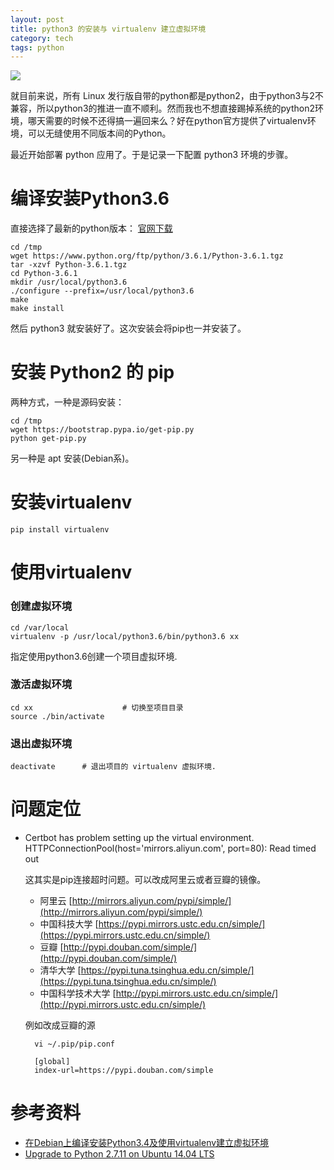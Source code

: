```yaml
---
layout: post
title: python3 的安装与 virtualenv 建立虚拟环境
category: tech
tags: python
---
```


![](https://cdn.kelu.org/blog/tags/python.jpg)

就目前来说，所有 Linux 发行版自带的python都是python2，由于python3与2不兼容，所以python3的推进一直不顺利。然而我也不想直接踢掉系统的python2环境，哪天需要的时候不还得搞一遍回来么？好在python官方提供了virtualenv环境，可以无缝使用不同版本间的Python。

最近开始部署 python 应用了。于是记录一下配置 python3 环境的步骤。

# 编译安装Python3.6

直接选择了最新的python版本： [官网下载](https://www.python.org/downloads/source/)

    cd /tmp
    wget https://www.python.org/ftp/python/3.6.1/Python-3.6.1.tgz
    tar -xzvf Python-3.6.1.tgz
    cd Python-3.6.1
    mkdir /usr/local/python3.6
    ./configure --prefix=/usr/local/python3.6
    make
    make install
    
然后 python3 就安装好了。这次安装会将pip也一并安装了。

# 安装 Python2 的 pip

两种方式，一种是源码安装：

    cd /tmp
    wget https://bootstrap.pypa.io/get-pip.py
    python get-pip.py
 
另一种是 apt 安装(Debian系)。

# 安装virtualenv

    pip install virtualenv
    
# 使用virtualenv   

### 创建虚拟环境

    cd /var/local
    virtualenv -p /usr/local/python3.6/bin/python3.6 xx
    
指定使用python3.6创建一个项目虚拟环境.

### 激活虚拟环境

    cd xx                    # 切换至项目目录
    source ./bin/activate

### 退出虚拟环境

    deactivate      # 退出项目的 virtualenv 虚拟环境.
    
# 问题定位

* Certbot has problem setting up the virtual environment. 
	HTTPConnectionPool(host='mirrors.aliyun.com', port=80): Read timed out

	这其实是pip连接超时问题。可以改成阿里云或者豆瓣的镜像。

	*   阿里云 [http://mirrors.aliyun.com/pypi/simple/](http://mirrors.aliyun.com/pypi/simple/)
	*   中国科技大学 [https://pypi.mirrors.ustc.edu.cn/simple/](https://pypi.mirrors.ustc.edu.cn/simple/)
	*   豆瓣 [http://pypi.douban.com/simple/](http://pypi.douban.com/simple/)
	*   清华大学 [https://pypi.tuna.tsinghua.edu.cn/simple/](https://pypi.tuna.tsinghua.edu.cn/simple/)
	*   中国科学技术大学 [http://pypi.mirrors.ustc.edu.cn/simple/](http://pypi.mirrors.ustc.edu.cn/simple/)


	例如改成豆瓣的源

		vi ~/.pip/pip.conf

		[global]
		index-url=https://pypi.douban.com/simple
    
# 参考资料
    
* [在Debian上编译安装Python3.4及使用virtualenv建立虚拟环境](https://xiaoguo.net/post/Install-Python3-and-virtualenv-in-debian.html)    
* [Upgrade to Python 2.7.11 on Ubuntu 14.04 LTS](http://mbless.de/blog/2016/01/09/upgrade-to-python-2711-on-ubuntu-1404-lts.html)    
